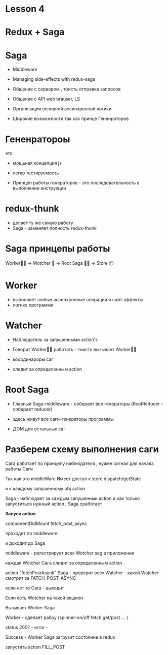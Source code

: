 # Lesson 4
# Redux + Saga 


# Saga
- Middleware
- Managing side-effects with redux-saga
- Общение с сервером , тоисть отправка запросов 
- Общение с API web brauser, LS 
- Организация основной ассинхронной логики 

- Широкие возможности так как принце Гененраторов 

# Гененратороы
это 
 - мощьная концепция js 
 - легко тестируемость

 - Принцеп работы генераторов - это последовательность в выполнении инструкции 


# redux-thunk
- делает ту же самую работу 
- Saga - заменяет полность redux-thunk

# Saga принцепы работы 

Worker👩🏻 -> Wotcher 👀 -> Root Saga 🚴🏻 -> Store 📦


# Worker 
- выполняет любые ассинхронные операции и сайт-аффекты 
- логика программи 

# Watcher

- Наблюдатель за запушенными action's
- Говорит Worker👩🏻 работать - тоисть вызывает Worker👩🏻

- координароры саг
- следит за определенным action
 
# Root Saga

- Главный Saga-middleware - соберает все генераторы 
 (RootReducer - соберает reducer)

- здесь живут все саги-генераторы программы 
- ДОМ для остальных саг 

<h1> Разберем схему выполнения саги </h1>

<p>Сага работает по принцепу наблюдателя , нужен сигнал для начала работы Саги </p>
<p> Так как это middleWare Имеет доступ к store dispatch/getState </p>
<p> и к каждому запушенному obj action</p>

<p>Saga - наблюдает за каждым запушенныи action и как только запуститься нужный action , Saga сработает</p>

<b> Запуск  action </b>
<p> componentDidMount fetch_post_async </p>
<p> проходит по  middleware </p>
<p> и доходит до Saga</p>
<p> middleware - регестрирует всех Wotcher sag в приложении </p>
<p> каждая Wotcher Сага слидит за определенным action </p>
<p> action "fetchPosrAsynk" Saga - проверит всех Watcher  - какой Watcher смотрит за FATCH_POST_ASYNC</p>
<p> если нет то Сага - выходит </p>
<p> Если есть Wotcher на такой екшион </p>
<p> Вызывает Worker Saga</p>
<p> Worker - сделает рабоу (spinner-on/off fetch get/post ... ) </p>
<p> status 200?  - error - </p>
<p> Success -  Worker Saga загрузит состояние в redux </p>
<p> запустить action FILL_POST </p>


<p></p>
<p></p>
<p></p>
<p></p>
<p></p>
<p></p>
<p></p>










































































